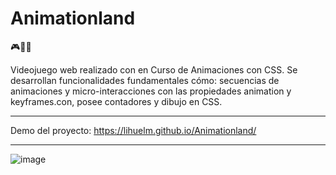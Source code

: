# Animationland
🎮🎨✅

Videojuego web realizado con en Curso de Animaciones con CSS. Se desarrollan funcionalidades fundamentales cómo: secuencias de animaciones y micro-interacciones con las propiedades animation y keyframes.con, posee contadores y dibujo en CSS.

------------

Demo del proyecto: https://lihuelm.github.io/Animationland/

-------

![image](https://github.com/LihuelM/Animationland/assets/110037132/f4f09630-e1ce-4cb7-9ec3-a68b1d51e119)

